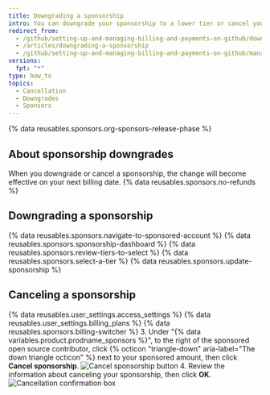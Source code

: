 ```yaml
---
title: Downgrading a sponsorship
intro: You can downgrade your sponsorship to a lower tier or cancel your sponsorship.
redirect_from:
  - /github/setting-up-and-managing-billing-and-payments-on-github/downgrading-a-sponsorship
  - /articles/downgrading-a-sponsorship
  - /github/setting-up-and-managing-billing-and-payments-on-github/managing-billing-for-github-sponsors/downgrading-a-sponsorship
versions:
  fpt: "*"
type: how_to
topics:
  - Cancellation
  - Downgrades
  - Sponsors
---
```


{% data reusables.sponsors.org-sponsors-release-phase %}

## About sponsorship downgrades

When you downgrade or cancel a sponsorship, the change will become effective on your next billing date. {% data reusables.sponsors.no-refunds %}

## Downgrading a sponsorship

{% data reusables.sponsors.navigate-to-sponsored-account %}
{% data reusables.sponsors.sponsorship-dashboard %}
{% data reusables.sponsors.review-tiers-to-select %}
{% data reusables.sponsors.select-a-tier %}
{% data reusables.sponsors.update-sponsorship %}

## Canceling a sponsorship

{% data reusables.user_settings.access_settings %}
{% data reusables.user_settings.billing_plans %}
{% data reusables.sponsors.billing-switcher %} 3. Under "{% data variables.product.prodname_sponsors %}", to the right of the sponsored open source contributor, click {% octicon "triangle-down" aria-label="The down triangle octicon" %} next to your sponsored amount, then click **Cancel sponsorship**.
![Cancel sponsorship button](/assets/images/help/billing/edit-sponsor-billing.png) 4. Review the information about canceling your sponsorship, then click **OK**.
![Cancellation confirmation box](/assets/images/help/billing/confirm-sponsorship-cancellation.png)

